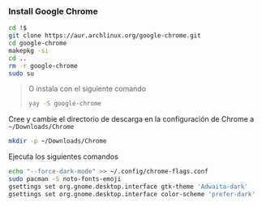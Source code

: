 ### Install Google Chrome

```zsh
cd !$
git clone https://aur.archlinux.org/google-chrome.git
cd google-chrome
makepkg -si
cd ..
rm -r google-chrome
sudo su
```

>O instala con el siguiente comando
>```zsh
>yay -S google-chrome
>```

Cree y cambie el directorio de descarga en la configuración de Chrome a `~/Downloads/Chrome`
```bash
mkdir -p ~/Downloads/Chrome
```

Ejecuta los siguientes comandos
```zsh
echo "--force-dark-mode" >> ~/.config/chrome-flags.conf
sudo pacman -S noto-fonts-emoji
gsettings set org.gnome.desktop.interface gtk-theme 'Adwaita-dark'
gsettings set org.gnome.desktop.interface color-scheme 'prefer-dark'
```

[1]:../../README.es.md#editor-de-texto